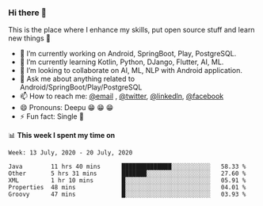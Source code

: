 ### Hi there 👋
This is the place where I enhance my skills, put open source stuff and learn new things :rofl:

- 🔭 I’m currently working on Android, SpringBoot, Play, PostgreSQL. 
- 🌱 I’m currently learning Kotlin, Python, DJango, Flutter, AI, ML.
- 👯 I’m looking to collaborate on AI, ML, NLP with Android application.
- 💬 Ask me about anything related to Android/SpringBoot/Play/PostgreSQL
- 📫 How to reach me: [@email](deepakgupta7403@gmail.com) , [@twitter](https://twitter.com/deepakgupta7403), [@linkedln](https://in.linkedin.com/in/deepak-gupta-23b3b1113), [@facebook](https://facebook.com/deepakgupta7403)
- 😄 Pronouns: Deepu :grin: :grin: :grin:
- ⚡ Fun fact: Single :grimacing:

📊 **This week I spent my time on**

<!--START_SECTION:waka-->
```text
Week: 13 July, 2020 - 20 July, 2020

Java        11 hrs 40 mins      ██████████████░░░░░░░░░░░   58.33 % 
Other       5 hrs 31 mins       ███████░░░░░░░░░░░░░░░░░░   27.60 % 
XML         1 hr 10 mins        █░░░░░░░░░░░░░░░░░░░░░░░░   05.91 % 
Properties  48 mins             █░░░░░░░░░░░░░░░░░░░░░░░░   04.01 % 
Groovy      47 mins             █░░░░░░░░░░░░░░░░░░░░░░░░   03.93 %
```
<!--END_SECTION:waka-->
